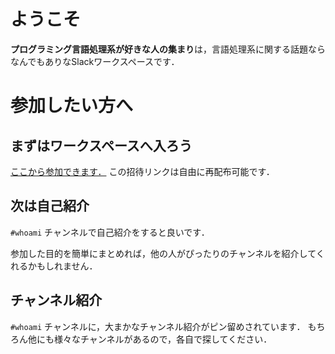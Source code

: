 # ようこそ

**プログラミング言語処理系が好きな人の集まり**は，言語処理系に関する話題ならなんでもありなSlackワークスペースです．

# 参加したい方へ

## まずはワークスペースへ入ろう

[ここから参加できます．](https://prog-lang-sys-ja.slack.com/join/shared_invite/enQtNjg2NDgxMjIwMTMzLTM1NDA1NTZiZTQxMjZiNWYwZTY1MTFkYzM3YmNmMDM4YmRlZDU5Njc3ZTJlNzQ5MmEwYTk0YjdjNWUyMTZhMjQ)
この招待リンクは自由に再配布可能です．

## 次は自己紹介

``#whoami`` チャンネルで自己紹介をすると良いです．

参加した目的を簡単にまとめれば，他の人がぴったりのチャンネルを紹介してくれるかもしれません．

## チャンネル紹介

``#whoami`` チャンネルに，大まかなチャンネル紹介がピン留めされています．
もちろん他にも様々なチャンネルがあるので，各自で探してください．
